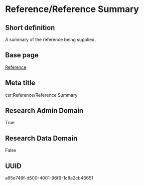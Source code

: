# Reference/Reference Summary
## Short definition
A summary of the reference being supplied.
## Base page
[Reference](../Objects/Reference.md)
## Meta title
csr:Reference/Reference Summary
## Research Admin Domain
True
## Research Data Domain
False
## UUID
a85e748f-d500-4001-96f9-1c8a2cb46651
